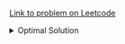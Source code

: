 <!-- [Link to Striver's SDE Sheet]() -->

[Link to problem on Leetcode](https://leetcode.com/problems/word-subsets/)



<!-- <details><summary>Sub-Optimal Solution</summary>

Sub-Optimal Solution: TC = , SC =  

*


Runtime: , faster than <br>
Memory Usage: , less than <br>

<details><summary>Clean Code</summary>

![]()

</details>

</details> -->



<details><summary>Optimal Solution</summary>

Optimal Solution: TC = `O(words1.size() * max(words1[i].size()) + words2.size() * max(words2[i].size()))`, SC =  `O(3 * 26)`

[Detailed Explanation at Leetcode's official Solution](https://leetcode.com/problems/word-subsets/solution/)


Runtime: `157 ms`, faster than `95.06%`<br>
Memory Usage: `57.4 MB`, less than `80.67%`<br>


<details><summary>Clean Code</summary>

![](https://github.com/archishmanghos/code-images/blob/master/Leetcode/916.png)

</details>

</details>